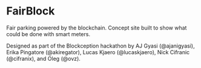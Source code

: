 # FairBlock
Fair parking powered by the blockchain. Concept site built to show what could be done with smart meters.

Designed as part of the Blockception hackathon by AJ Gyasi (@ajanigyasi), Erika Pingatore (@akiregator), Lucas Kjaero (@lucaskjaero), Nick Cifranic (@cifranix), and Oleg (@ovz).
